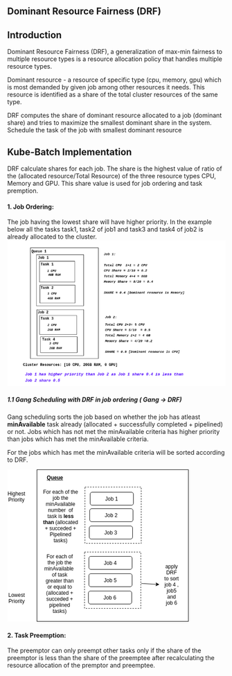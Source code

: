 ## Dominant Resource Fairness (DRF)

## Introduction
Dominant Resource Fairness (DRF), a generalization of max-min fairness to multiple resource types is a resource allocation policy that handles multiple resource types.

Dominant resource - a resource of specific type (cpu, memory, gpu) which is most demanded by given job among other resources it needs. This resource is identified as a share of the total cluster resources of the same type.

DRF computes the share of dominant resource allocated to a job (dominant share) and tries to maximize the smallest dominant share in the system.
Schedule the task of the job with smallest dominant resource


## Kube-Batch Implementation
DRF calculate shares for each job. The share is the highest value of  ratio of the (allocated resource/Total Resource) of the three resource types CPU, Memory and GPU.
This share value is used for job ordering and task premption.

#### 1. Job Ordering:
  The job having the lowest share will have higher priority.
  In the example below all the tasks task1, task2 of job1 and task3 and task4 of job2 is already allocated to the cluster.  	  	
  ![drfjobordering](drfjobordering.png)


 ##### 1.1 Gang Scheduling with DRF in job ordering ( Gang -> DRF)
   Gang scheduling sorts the job based on whether the job has atleast **minAvailable** task already (allocated + successfully completed + pipelined) or not.
   Jobs which has not met the minAvailable criteria has higher priority than jobs which has met
   the minAvailable criteria.
     
   For the jobs which has met the minAvailable criteria will be sorted according to DRF.
   
   ![gangwithdrf](gangwithdrf.png)

#### 2. Task Preemption:

The preemptor can only preempt other tasks only if the share of the preemptor is less than the share of the preemptee after recalculating the resource allocation  of the premptor and preemptee.
